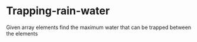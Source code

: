 # Trapping-rain-water
Given array elements find the maximum water that can be trapped between the elements
